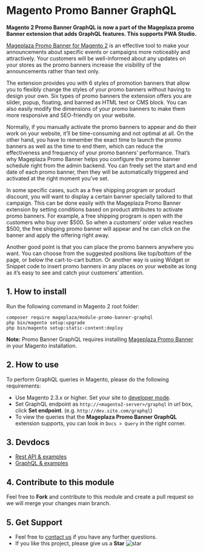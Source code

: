 # Magento Promo Banner GraphQL

**Magento 2 Promo Banner GraphQL is now a part of the Mageplaza promo Banner extension that adds GraphQL features. This supports PWA Studio.** 

[Mageplaza Promo Banner for Magento 2](https://www.mageplaza.com/magento-2-promo-banner/) is an effective tool to make your announcements about specific events or campaigns more noticeably and attractively. Your customers will be well-informed about any updates on your stores as the promo banners increase the visibility of the announcements rather than text only. 

The extension provides you with 6 styles of promotion banners that allow you to flexibly change the styles of your promo banners without having to design your own. Six types of promo banners the extension offers you are slider, popup, floating, and banned as HTML text or CMS block. You can also easily modify the dimensions of your promo banners to make them more responsive and SEO-friendly on your website. 

Normally, if you manually activate the promo banners to appear and do their work on your website, it’ll be time-consuming and not optimal at all. On the other hand, you have to remember the exact time to launch the promo banners as well as the time to end them, which can reduce the effectiveness and frequency of your promo banners’ performance. That’s why Mageplaza Promo Banner helps you configure the promo banner schedule right from the admin backend. You can freely set the start and end date of each promo banner, then they will be automatically triggered and activated at the right moment you’ve set. 

In some specific cases, such as a free shipping program or product discount, you will want to display a certain banner specially tailored to that campaign. This can be done easily with the Mageplaza Promo Banner extension by setting conditions based on product attributes to activate promo banners. For example, a free shipping program is open with the customers who buy over $500. So when a customers’ order value reaches $500, the free shipping promo banner will appear and he can click on the banner and apply the offering right away. 

Another good point is that you can place the promo banners anywhere you want. You can choose from the suggested positions like top/bottom of the page, or below the cart-to-cart button. Or another way is using Widget or Snippet code to insert promo banners in any places on your website as long as it’s easy to see and catch your customers’ attention.


## 1. How to install

Run the following command in Magento 2 root folder:

```
composer require mageplaza/module-promo-banner-graphql
php bin/magento setup:upgrade
php bin/magento setup:static-content:deploy
```

**Note:**
Promo Banner GraphQL requires installing [Mageplaza Promo Banner](https://www.mageplaza.com/magento-2-promo-banner/) in your Magento installation.

## 2. How to use

To perform GraphQL queries in Magento, please do the following requirements:

- Use Magento 2.3.x or higher. Set your site to [developer mode](https://www.mageplaza.com/devdocs/enable-disable-developer-mode-magento-2.html).
- Set GraphQL endpoint as `http://<magento2-server>/graphql` in url box, click **Set endpoint**.
  (e.g. `http://dev.site.com/graphql`)
- To view the queries that the **Mageplaza Promo Banner GraphQL** extension supports, you can look in `Docs > Query` in the right corner.

## 3. Devdocs

- [Rest API & examples](https://documenter.getpostman.com/view/10589000/TVt1A5LK)
- [GraphQL & examples](https://documenter.getpostman.com/view/10589000/TVt1A5Qb)

## 4. Contribute to this module

Feel free to **Fork** and contribute to this module and create a pull request so we will merge your changes main branch.

## 5. Get Support

- Feel free to [contact us](https://www.mageplaza.com/contact.html) if you have any further questions.
- If you like this project, please give us a **Star** ![star](https://i.imgur.com/S8e0ctO.png)
